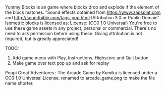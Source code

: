 Yummy Blocks is an game where blocks drop and explode if the element of the block matches.
“Sound effects obtained from https://www.zapsplat.com and http://soundbible.com/tags-pop.html (Attribution 3.0 or Public Domain“
Isometric blocks is licensed as:
License: (CC0 1.0 Universal) You're free to use these game assets in any project, personal or commercial. There's no need to ask permission before using these. Giving attribution is not required, but is greatly appreciated!

TODO:
1. Add game menu with Play, Instructions, Highscore and Quit button  
2. Make game over text pop up and ask for replay  

Poupi Great Adventures : The Arcade Game by Komiku is licensed under a CC0 1.0 Universal License. renamed to arcade_game.png to make the file  name shorter.

